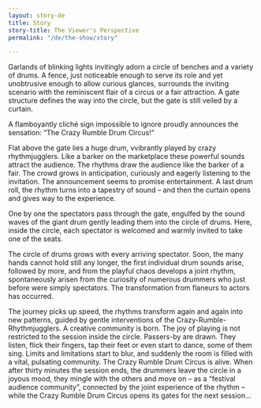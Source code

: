 ```yaml
---
layout: story-de
title: Story
story-title: The Viewer's Perspective
permalink: "/de/the-show/story"

---
```

Garlands of blinking lights invitingly adorn a circle of benches and a variety of drums. A fence, just noticeable enough to serve its role and yet unobtrusive enough to allow curious glances, surrounds the inviting scenario with the reminiscent flair of a circus or a fair attraction. A gate structure defines the way into the circle, but the gate is still veiled by a curtain.

A flamboyantly cliché sign impossible to ignore proudly announces the sensation: “The Crazy Rumble Drum Circus!”

Flat above the gate lies a huge drum, vvibrantly played by crazy rhythmjugglers. Like a barker on the marketplace these powerful sounds attract the audience. The rhythms draw the audience like the barker of a fair. The crowd grows in anticipation, curiously and eagerly listening to the invitation. The announcement seems to promise entertainment. A last drum roll, the rhythm turns into a tapestry of sound – and then the curtain opens and gives way to the experience.

One by one the spectators pass through the gate, engulfed by the sound waves of the giant drum gently leading them into the circle of drums. Here, inside the circle, each spectator is welcomed and warmly invited to take one of the seats.

The circle of drums grows with every arriving spectator. Soon, the many hands cannot hold still any longer, the first individual drum sounds arise, followed by more, and from the playful chaos develops a joint rhythm, spontaneously arisen from the curiosity of numerous drummers who just before were simply spectators. The transformation from flaneurs to actors has occurred.

The journey picks up speed, the rhythms transform again and again into new patterns, guided by gentle interventions of the Crazy-Rumble-Rhythmjugglers. A creative community is born.
The joy of playing is not restricted to the session inside the circle. Passers-by are drawn. They listen, flick their fingers, tap their feet or even start to dance, some of them sing. Limits and limitations start to blur, and suddenly the room is filled with a vital, pulsating community. The Crazy Rumble Drum Circus is alive.
When after thirty minutes the session ends, the drummers leave the circle in a joyous mood, they mingle with the others and move on – as a “festival audience community”, connected by the joint experience of the rhythm – while the Crazy Rumble Drum Circus opens its gates for the next session...